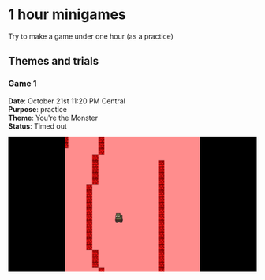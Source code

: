 # 1 hour minigames
Try to make a game under one hour (as a practice)

## Themes and trials

### Game 1
**Date**: October 21st 11:20 PM Central<br>
**Purpose**: practice<br>
**Theme**: You're the Monster<br>
**Status**: Timed out<br>

![Screenshot of Monster](https://github.com/Raccoon-JS/1_hour_minigames/blob/master/screenshots/screenshot_1_monster.png)
